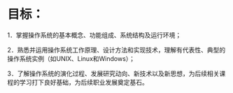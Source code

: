 # 目标：

1．掌握操作系统的基本概念、功能组成、系统结构及运行环境；

2．熟悉并运用操作系统工作原理、设计方法和实现技术，理解有代表性、典型的操作系统实例（如UNIX、Linux和Windows）；

3．了解操作系统的演化过程、发展研究动向、新技术以及新思想，为后续相关课程的学习打下良好基础，为后续职业发展奠定基石。
